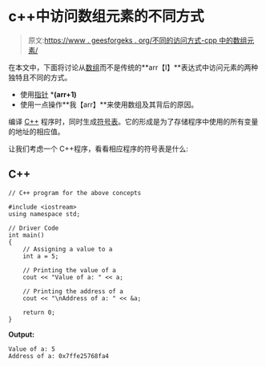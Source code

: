 # c++中访问数组元素的不同方式

> 原文:[https://www . geesforgeks . org/不同的访问方式-cpp 中的数组元素/](https://www.geeksforgeeks.org/different-ways-of-accessing-array-elements-in-cpp/)

在本文中，下面将讨论从[数组](https://www.geeksforgeeks.org/array-data-structure/)而不是传统的**arr【I】**表达式中访问元素的两种独特且不同的方式。

*   使用[指针](https://www.geeksforgeeks.org/pointers-in-c-and-c-set-1-introduction-arithmetic-and-array/) ***(arr+1)**
*   使用一点操作**我【arr】**来使用数组及其背后的原因。

编译 [C++](https://www.geeksforgeeks.org/c-plus-plus/) 程序时，同时生成[符号表](https://www.geeksforgeeks.org/symbol-table-compiler/)。它的形成是为了存储程序中使用的所有变量的地址的相应值。

让我们考虑一个 C++程序，看看相应程序的符号表是什么:

## C++

```
// C++ program for the above concepts

#include <iostream>
using namespace std;

// Driver Code
int main()
{
    // Assigning a value to a
    int a = 5;

    // Printing the value of a
    cout << "Value of a: " << a;

    // Printing the address of a
    cout << "\nAddress of a: " << &a;

    return 0;
}
```

**Output:** 

```
Value of a: 5
Address of a: 0x7ffe25768fa4
```